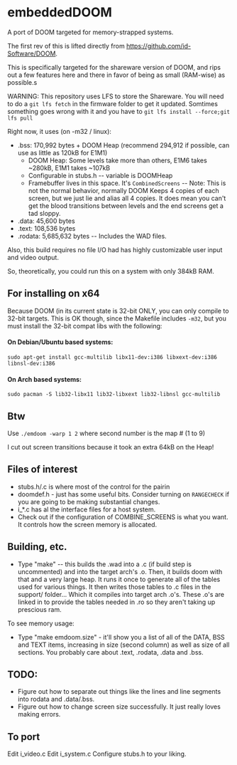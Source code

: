 # embeddedDOOM

A port of DOOM targeted for memory-strapped systems.

The first rev of this is lifted directly from https://github.com/id-Software/DOOM.

This is specifically targeted for the shareware version of DOOM, and rips out a few features here and there in favor of being as small (RAM-wise) as possible.s

WARNING: This repository uses LFS to store the Shareware.  You will need to do a ```git lfs fetch``` in the firmware folder to get it updated.  Somtimes something goes wrong with it and you have to ```git lfs install --force;git lfs pull```

Right now, it uses (on -m32 / linux):
 * .bss: 170,992 bytes + DOOM Heap (recommend 294,912 if possible, can use as little as 120kB for E1M1)
   * DOOM Heap: Some levels take more than others, E1M6 takes ~280kB, E1M1 takes ~107kB
   * Configurable in stubs.h -- variable is DOOMHeap
   * Framebuffer lives in this space.  It's `CombinedScreens` -- Note: This is not the normal behavior, normally DOOM Keeps 4 copies of each screen, but we just lie and alias all 4 copies.  It does mean you can't get the blood transitions between levels and the end screens get a tad sloppy.
 * .data: 45,600 bytes
 * .text: 108,536 bytes
 * .rodata: 5,685,632 bytes -- Includes the WAD files.

Also, this build requires no file I/O had has highly customizable user input and video output.

So, theoretically, you could run this on a system with only 384kB RAM.

## For installing on x64

Because DOOM (in its current state is 32-bit ONLY, you can only compile to 32-bit targets.  This is OK though, since the Makefile includes `-m32`, but you must install the 32-bit compat libs with the following:

#### On Debian/Ubuntu based systems:
```
sudo apt-get install gcc-multilib libx11-dev:i386 libxext-dev:i386 libnsl-dev:i386
```
#### On Arch based systems:
```
sudo pacman -S lib32-libx11 lib32-libxext lib32-libnsl gcc-multilib
```

## Btw

Use ```./emdoom -warp 1 2``` where second number is the map # (1 to 9)

I cut out screen transitions because it took an extra 64kB on the Heap!

## Files of interest

 * stubs.h/.c is where most of the control for the pairin
 * doomdef.h - just has some useful bits. Consider turning on `RANGECHECK` if you are going to be making substantial changes.
 * i_*.c has al the interface files for a host system.
 * Check out if the configuration of COMBINE_SCREENS is what you want.  It controls how the screen memory is allocated.


## Building, etc.

  * Type "make" -- this builds the .wad into a .c (if build step is uncommented) and into the target arch's .o.  Then, it builds doom with that and a very large heap.  It runs it once to generate all of the tables used for various things.  It then writes those tables to .c files in the support/ folder... Which it compiles into target arch .o's.  These .o's are linked in to provide the tables needed in .ro so they aren't taking up prescious ram.

To see memory usage:

 * Type "make emdoom.size" - it'll show you a list of all of the DATA, BSS and TEXT items, increasing in size (second column) as well as size of all sections.  You probably care about .text, .rodata, .data and .bss.

## TODO:

 * Figure out how to separate out things like the lines and line segments into rodata and .data/.bss.
 * Figure out how to change screen size successfully.  It just really loves making errors.

## To port

Edit i_video.c
Edit i_system.c
Configure stubs.h to your liking.
